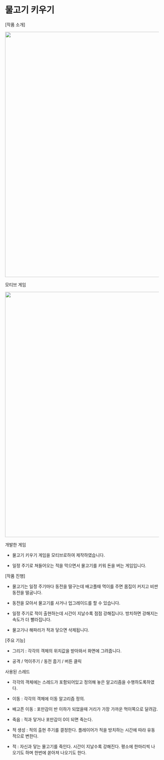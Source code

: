 # 물고기 키우기

[작품 소개]

<img src="https://user-images.githubusercontent.com/65941200/85820662-ad21f680-b7b1-11ea-903e-6c391447a5a6.png" width="800">

모티브 게임

<img src="https://user-images.githubusercontent.com/65941200/85820492-4dc3e680-b7b1-11ea-8ed7-42075057fe0e.png" width="800">

개발한 게임

 - 물고기 키우기 게임을 모티브로하여 제작하였습니다.

 - 일정 주기로 쳐들어오는 적을 막으면서 물고기를 키워 돈을 버는 게임입니다.



[작품 진행]

- 물고기는 일정 주기마다 동전을 떨구는데 배고플때 먹이를 주면 몸집이 커지고 비싼 동전을 떨굼니다.

- 동전을 모아서 물고기를 사거나 업그레이드를 할 수 있습니다.

- 일정 주기로 적이 출현하는데 시간이 지날수록 점점 강해집니다. 방치하면 강해지는 속도가 더 빨라집니다.

- 물고기나 해파리가 적과 닿으면 삭제됩니다.



[주요 기능]

- 그리기 : 각각의 객체의 위치값을 받아와서 화면에 그려줍니다.

- 공격 / 먹이주기 / 동전 줍기 / 버튼 클릭


사용된 스레드

- 각각의 객체에는 스레드가 포함되어있고 정의해 놓은 알고리즘을 수행하도록하였다.

- 이동 : 각각의 객체에 이동 알고리즘 정의.

- 배고픈 이동 : 포만감이 반 이하가 되었을때 거리가 가장 가까운 먹이쪽으로 달려감.

- 죽음 : 적과 닿거나 포만감이 0이 되면 죽는다.

- 적 생성 : 적의 출현 주기를 결정한다. 플레이어가 적을 방치하는 시간에 따라 유동적으로 변한다.

- 적 : 자신과 닿는 물고기를 죽인다. 시간이 지날수록 강해진다. 평소에 한마리씩 나오기도 하며 한번에 쏟아져 나오기도 한다.
